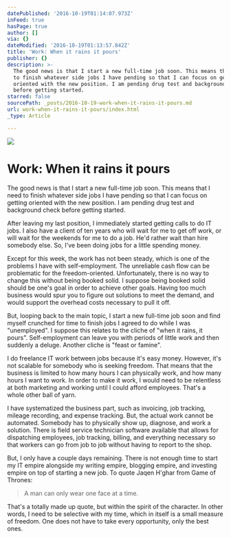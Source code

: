 ```yaml
---
datePublished: '2016-10-19T01:14:07.973Z'
inFeed: true
hasPage: true
author: []
via: {}
dateModified: '2016-10-19T01:13:57.842Z'
title: 'Work: When it rains it pours'
publisher: {}
description: >-
  The good news is that I start a new full-time job soon. This means that I need
  to finish whatever side jobs I have pending so that I can focus on getting
  oriented with the new position. I am pending drug test and background check
  before getting started. 
starred: false
sourcePath: _posts/2016-10-19-work-when-it-rains-it-pours.md
url: work-when-it-rains-it-pours/index.html
_type: Article

---
```

![](https://the-grid-user-content.s3-us-west-2.amazonaws.com/ec525fb2-e208-46d6-8e38-fbc05e3e68d4.jpg)

# Work: When it rains it pours

The good news is that I start a new full-time job soon. This means that I need to finish whatever side jobs I have pending so that I can focus on getting oriented with the new position. I am pending drug test and background check before getting started. 

After leaving my last position, I immediately started getting calls to do IT jobs. I also have a client of ten years who will wait for me to get off work, or will wait for the weekends for me to do a job. He'd rather wait than hire somebody else. So, I've been doing jobs for a little spending money.

Except for this week, the work has not been steady, which is one of the problems I have with self-employment. The unreliable cash flow can be problematic for the freedom-oriented. Unfortunately, there is no way to change this without being booked solid. I suppose being booked solid should be one's goal in order to achieve other goals. Having too much business would spur you to figure out solutions to meet the demand, and would support the overhead costs necessary to pull it off.

But, looping back to the main topic, I start a new full-time job soon and find myself crunched for time to finish jobs I agreed to do while I was "unemployed". I suppose this relates to the cliche of "when it rains, it pours". Self-employment can leave you with periods of little work and then suddenly a deluge. Another cliche is "feast or famine". 

I do freelance IT work between jobs because it's easy money. However, it's not scalable for somebody who is seeking freedom. That means that the business is limited to how many hours I can physically work, and how many hours I want to work. In order to make it work, I would need to be relentless at both marketing and working until I could afford employees. That's a whole other ball of yarn.

I have systematized the business part, such as invoicing, job tracking, mileage recording, and expense tracking. But, the actual work cannot be automated. Somebody has to physically show up, diagnose, and work a solution. There is field service technician software available that allows for dispatching employees, job tracking, billing, and everything necessary so that workers can go from job to job without having to report to the shop.

But, I only have a couple days remaining. There is not enough time to start my IT empire alongside my writing empire, blogging empire, and investing empire on top of starting a new job. To quote Jaqen H'ghar from Game of Thrones: 
> 
> A man can only wear one face at a time. 

That's a totally made up quote, but within the spirit of the character. In other words, I need to be selective with my time, which in itself is a small measure of freedom. One does not have to take every opportunity, only the best ones.